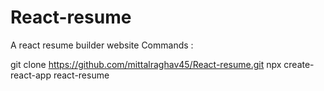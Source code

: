 # React-resume
A react resume builder website
Commands : 


git clone https://github.com/mittalraghav45/React-resume.git
npx create-react-app react-resume